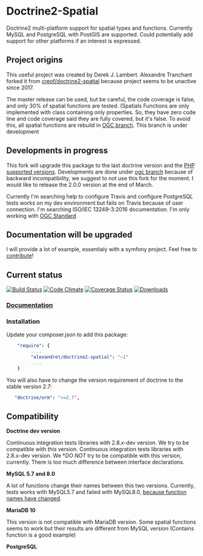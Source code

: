 # Doctrine2-Spatial
Doctrine2 multi-platform support for spatial types and functions. 
Currently MySQL and PostgreSQL with PostGIS are supported. 
Could potentially add support for other platforms if an interest is expressed.

## Project origins
This useful project was created by Derek J. Lambert. 
Alexandre Tranchant forked it from [creof/doctrine2-spatial](https://github.com/creof/doctrine2-spatial) 
because project seems to be unactive since 2017.

The master release can be used, but be careful, the code coverage is false, and only 30% of spatial functions are tested. (Spatials Functions are only implemented with class containing only properties. So, they have zero code line and code coverage said they are fully covered, but it's false. To avoid this, all spatial functions are rebuild in [OGC branch](https://github.com/Alexandre-T/doctrine2-spatial/tree/ogc). This branch is under development

## Developments in progress
This fork will upgrade this package to the last doctrine version and the [PHP supported versions](https://www.php.net/supported-versions.php). Developments are done under [ogc branch](https://github.com/Alexandre-T/doctrine2-spatial/tree/ogc) because of backward incompatibility, we suggest to not use this fork for the moment. I would like to release the 2.0.0 version at the end of March.

Currently I'm searching help to configure Travis and configure PostgreSQL tests works on my dev environment but fails on Travis because of user connection. I'm searching ISO/IEC 13249-3:2016 documentation. I'm only working with [OGC Standard](https://www.ogc.org/standards/sfs)


## Documentation will be upgraded 

I will provide a lot of example, essentialy with a symfony project.
Feel free to [contribute](./CONTRIBUTING.md)!

## Current status
[![Build Status](https://travis-ci.org/Alexandre-T/doctrine2-spatial.svg?branch=master)](https://travis-ci.org/Alexandre-T/doctrine2-spatial)
[![Code Climate](https://codeclimate.com/github/Alexandre-T/doctrine2-spatial/badges/gpa.svg)](https://codeclimate.com/github/Alexandre-T/doctrine2-spatial)
[![Coverage Status](https://coveralls.io/repos/Alexandre-T/doctrine2-spatial/badge.svg?branch=master&service=github)](https://coveralls.io/github/Alexandre-T/doctrine2-spatial?branch=master)
[![Downloads](https://img.shields.io/packagist/dm/Alexandre-T/doctrine2-spatial.svg)](https://packagist.org/packages/Alexandre-T/doctrine2-spatial)

### [Documentation](./doc/index.md)

### Installation

Update your composer.json to add this package:
```yaml
    "require": {
         ....
         "alexandret/doctrine2-spatial": "~1"
         ....
    }
```

You will also have to change the version requirement of doctrine to the stable version 2.7:
```yaml
   "doctrine/orm": ">=2.7",
```

Compatibility
-------------

**Doctrine dev version**

Continuous integration tests libraries with 2.8.x-dev version. We try to be compatible with this version.
Continuous integration tests libraries with 2.8.x-dev version. We **DO NOT* try to be compatible with this version, 
currently. There is too much difference between interface declarations.

**MySQL 5.7 and 8.0**

A lot of functions change their names between this two versions. Currently, tests works with MySQL5.7 and 
failed with MySQL8.0, [because function names have 
changed](https://stackoverflow.com/questions/60377271/why-some-spatial-functions-does-not-exists-on-my-mysql-server).

**MariaDB 10**

This version is not compatible with MariaDB version. Some spatial functions seems to work but their results are 
different from MySQL version (Contains function is a good example)

**PostgreSQL**

 
 
